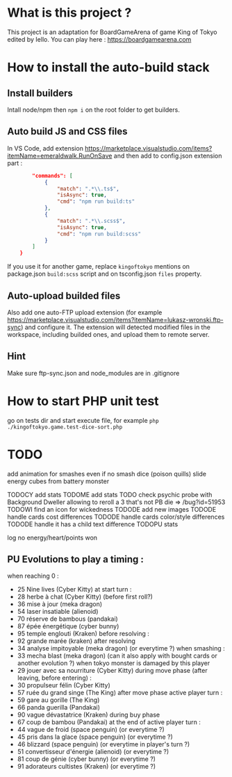 # What is this project ? 
This project is an adaptation for BoardGameArena of game King of Tokyo edited by Iello.
You can play here : https://boardgamearena.com

# How to install the auto-build stack

## Install builders
Intall node/npm then `npm i` on the root folder to get builders.

## Auto build JS and CSS files
In VS Code, add extension https://marketplace.visualstudio.com/items?itemName=emeraldwalk.RunOnSave and then add to config.json extension part :
```json
        "commands": [
            {
                "match": ".*\\.ts$",
                "isAsync": true,
                "cmd": "npm run build:ts"
            },
            {
                "match": ".*\\.scss$",
                "isAsync": true,
                "cmd": "npm run build:scss"
            }
        ]
    }
```
If you use it for another game, replace `kingoftokyo` mentions on package.json `build:scss` script and on tsconfig.json `files` property.

## Auto-upload builded files
Also add one auto-FTP upload extension (for example https://marketplace.visualstudio.com/items?itemName=lukasz-wronski.ftp-sync) and configure it. The extension will detected modified files in the workspace, including builded ones, and upload them to remote server.

## Hint
Make sure ftp-sync.json and node_modules are in .gitignore

# How to start PHP unit test
go on tests dir and start execute file, for example `php ./kingoftokyo.game.test-dice-sort.php`

# TODO
add animation for smashes even if no smash dice (poison quills)
slide energy cubes from battery monster

TODOCY add stats
TODOME add stats
TODO check psychic probe with Background Dweller allowing to reroll a 3 that's not PB die => /bug?id=51953
TODOWI find an icon for wickedness
TODODE add new images
TODODE handle cards cost differences
TODODE handle cards color/style differences
TODODE handle it has a child text difference
TODOPU stats

log no energy/heart/points won

## PU Evolutions to play a timing :
when reaching 0 :
 - 25 Nine lives (Cyber Kitty)
at start turn :
 - 28 herbe à chat (Cyber Kitty) (before first roll?)
 - 36 mise à jour (meka dragon)
 - 54 laser insatiable (alienoid)
 - 70 réserve de bambous (pandakai)
 - 87 épée énergétique (cyber bunny)
 - 95 temple englouti (Kraken)
before resolving :
 - 92 grande marée (kraken)
after resolving
 - 34 analyse impitoyable (meka dragon) (or everytime ?)
when smashing :
 - 33 mecha blast (meka dragon) (can it also apply with bought cards or another evolution ?)
when tokyo monster is damaged by this player
 - 29 jouer avec sa nourriture (Cyber Kitty)
during move phase (after leaving, before entering) :
 - 30 propulseur félin (Cyber Kitty)
 - 57 ruée du grand singe (The King)
after move phase active player turn :
 - 59 gare au gorille (The King)
 - 66 panda guerilla (Pandakai)
 - 90 vague dévastatrice (Kraken)
during buy phase
 - 67 coup de bambou (Pandakai)
at the end of active player turn :
 - 44 vague de froid (space penguin) (or everytime ?)
 - 45 pris dans la glace (space penguin) (or everytime ?)
 - 46 blizzard (space penguin) (or everytime in player's turn ?)
 - 51 convertisseur d'énergie (alienoid) (or everytime ?)
 - 81 coup de génie (cyber bunny) (or everytime ?)
 - 91 adorateurs cultistes (Kraken) (or everytime ?)